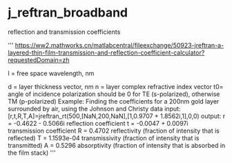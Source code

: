 # j_reftran_broadband
reflection and transmission coefficients

'''
https://ww2.mathworks.cn/matlabcentral/fileexchange/50923-jreftran-a-layered-thin-film-transmission-and-reflection-coefficient-calculator?requestedDomain=zh
   
   l = free space wavelength, nm
   
   d = layer thickness vector, nm
   n = layer complex refractive index vector
   t0= angle of incidence
    polarization should be 0 for TE (s-polarized), otherwise TM (p-polarized)
Example: Finding the coefficients for a 200nm gold layer surrounded by air, using the Johnson and Christy data
    input:
        [r,t,R,T,A]=jreftran_rt(500,[NaN,200,NaN],[1,0.9707 + 1.8562i,1],0,0)
    output:
        r = -0.4622 - 0.5066i               reflection coefficient
        t = -0.0047 + 0.0097i               transmission coefficient
        R = 0.4702                          reflectivity (fraction of intensity that is reflected)
        T = 1.1593e-04                      transmissivity (fraction of intensity that is transmitted)
        A = 0.5296                          absorptivity (fraction of intensity that is absorbed in the film stack)
'''
